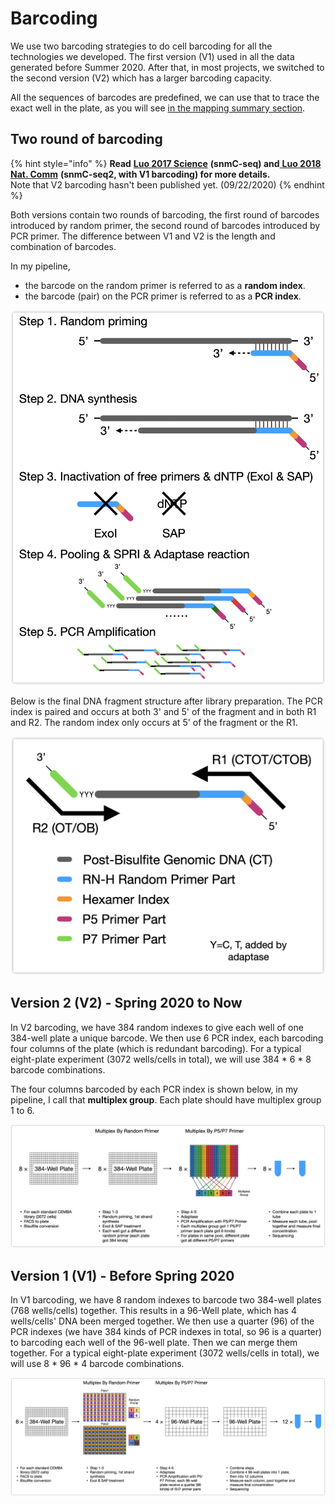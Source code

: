 # Barcoding

We use two barcoding strategies to do cell barcoding for all the technologies we developed. The first version \(V1\) used in all the data generated before Summer 2020. After that, in most projects, we switched to the second version \(V2\) which has a larger barcoding capacity. 

All the sequences of barcodes are predefined, we can use that to trace the exact well in the plate, as you will see [in the mapping summary section](../mapping-summary-and-metrics/).

## Two round of barcoding

{% hint style="info" %}
**Read** [**Luo 2017 Science**](https://science.sciencemag.org/content/357/6351/600.abstract) **\(snmC-seq\) and**[ **Luo 2018 Nat. Comm**](https://www.nature.com/articles/s41467-018-06355-2) **\(snmC-seq2, with V1 barcoding\) for more details.**   
Note that V2 barcoding hasn't been published yet. \(09/22/2020\)
{% endhint %}

Both versions contain two rounds of barcoding, the first round of barcodes introduced by random primer, the second round of barcodes introduced by PCR primer. The difference between V1 and V2 is the length and combination of barcodes.

In my pipeline, 

* the barcode on the random primer is referred to as a **random index**. 
* the barcode \(pair\) on the PCR primer is referred to as a **PCR index**.

![snmC-seq2 library preparation steps](../.gitbook/assets/image.png)

Below is the final DNA fragment structure after library preparation. The PCR index is paired and occurs at both 3' and 5' of the fragment and in both R1 and R2. The random index only occurs at 5' of the fragment or the R1.

![DNA fragment structure](../.gitbook/assets/image%20%282%29.png)

## Version 2 \(V2\) - Spring 2020 to Now

In V2 barcoding, we have 384 random indexes to give each well of one 384-well plate a unique barcode. We then use 6 PCR index, each barcoding four columns of the plate \(which is redundant barcoding\). For a typical eight-plate experiment \(3072 wells/cells in total\), we will use 384 \* 6 \* 8 barcode combinations.

The four columns barcoded by each PCR index is shown below, in my pipeline, I call that **multiplex group**. Each plate should have multiplex group 1 to 6.

![Library preparation using V2 barcoding](../.gitbook/assets/image%20%283%29.png)

## Version 1 \(V1\) - Before Spring 2020

In V1 barcoding, we have 8 random indexes to barcode two 384-well plates \(768 wells/cells\) together. This results in a 96-Well plate, which has 4 wells/cells' DNA been merged together. We then use a quarter \(96\) of the PCR indexes \(we have 384 kinds of PCR indexes in total, so 96 is a quarter\) to barcoding each well of the 96-well plate. Then we can merge them together. For a typical eight-plate experiment \(3072 wells/cells in total\), we will use 8 \* 96 \* 4 barcode combinations.

![Library preparation using V1 barcoding](../.gitbook/assets/image%20%284%29.png)

